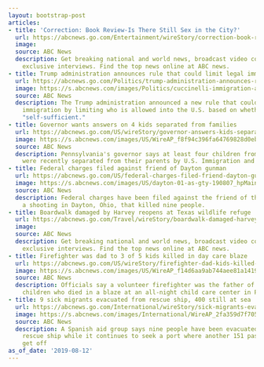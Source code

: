 ```yaml
---
layout: bootstrap-post
articles:
- title: 'Correction: Book Review-Is There Still Sex in the City?'
  url: https://abcnews.go.com/Entertainment/wireStory/correction-book-review-sex-city-64926607
  image: 
  source: ABC News
  description: Get breaking national and world news, broadcast video coverage, and
    exclusive interviews. Find the top news online at ABC news.
- title: Trump administration announces rule that could limit legal immigration
  url: https://abcnews.go.com/Politics/trump-administration-announces-rule-limit-legal-immigration/story?id=64924601
  image: https://s.abcnews.com/images/Politics/cuccinelli-immigration-ap-jt-190812_hpMain_16x9_992.jpg
  source: ABC News
  description: The Trump administration announced a new rule that could curb legal
    immigration by limiting who is allowed into the U.S. based on whether they are
    "self-sufficient."
- title: Governor wants answers on 4 kids separated from families
  url: https://abcnews.go.com/US/wireStory/governor-answers-kids-separated-families-64926355
  image: https://s.abcnews.com/images/US/WireAP_f8f94c396fa64769828d0eb5b7ae81b7_16x9_992.jpg
  source: ABC News
  description: Pennsylvania's governor says at least four children from his state
    were recently separated from their parents by U.S. Immigration and Customs Enforcement
- title: Federal charges filed against friend of Dayton gunman
  url: https://abcnews.go.com/US/federal-charges-filed-friend-dayton-gunman-connor-betts/story?id=64925831
  image: https://s.abcnews.com/images/US/dayton-01-as-gty-190807_hpMain_16x9_992.jpg
  source: ABC News
  description: Federal charges have been filed against the friend of the gunman in
    a shooting in Dayton, Ohio, that killed nine people.
- title: Boardwalk damaged by Harvey reopens at Texas wildlife refuge
  url: https://abcnews.go.com/Travel/wireStory/boardwalk-damaged-harvey-reopens-texas-wildlife-refuge-64925899
  image: 
  source: ABC News
  description: Get breaking national and world news, broadcast video coverage, and
    exclusive interviews. Find the top news online at ABC news.
- title: Firefighter was dad to 3 of 5 kids killed in day care blaze
  url: https://abcnews.go.com/US/wireStory/firefighter-dad-kids-killed-day-care-blaze-64925830
  image: https://s.abcnews.com/images/US/WireAP_f14d6aa9ab744aee81a1419b676d9466_16x9_992.jpg
  source: ABC News
  description: Officials say a volunteer firefighter was the father of three of five
    children who died in a blaze at an all-night child care center in Pennsylvania
- title: 9 sick migrants evacuated from rescue ship, 400 still at sea
  url: https://abcnews.go.com/International/wireStory/sick-migrants-evacuated-rescue-ship-400-sea-64925775
  image: https://s.abcnews.com/images/International/WireAP_2fa359d7f70546b688d1979fb1c09601_16x9_992.jpg
  source: ABC News
  description: A Spanish aid group says nine people have been evacuated from its migrant
    rescue ship while it continues to seek a port where another 151 passengers can
    get off
as_of_date: '2019-08-12'
---
```



